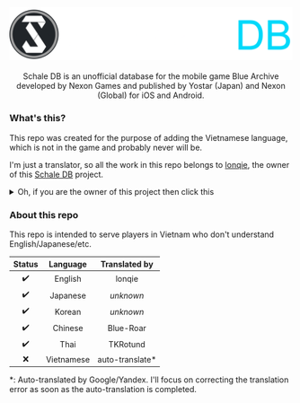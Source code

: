 <div align="center">
   <picture>
  		<source media="(prefers-color-scheme: dark)" srcset="./images/schaledb_dark.png">
  		<source media="(prefers-color-scheme: light)" srcset="./images/schaledb_light.png">
  		<img alt="Schale Database" src="./images/schaledb_dark.png">
	</picture>
</div>

<br>
<div align="center">
    Schale DB is an unofficial database for the mobile game Blue Archive developed by Nexon Games and published by Yostar (Japan) and Nexon (Global) for iOS and Android.
</div>

### What's this?
This repo was created for the purpose of adding the Vietnamese language, which is not in the game and probably never will be.

I'm just a translator, so all the work in this repo belongs to [lonqie](https://github.com/lonqie), the owner of this [Schale DB](https://github.com/lonqie/SchaleDB) project.

<details><summary>Oh, if you are the owner of this project then click this</summary>
If you have any copyright complaints about this project then contact me via Discord: Flandre.#9666
</details>

### About this repo
This repo is intended to serve players in Vietnam who don't understand English/Japanese/etc.

|Status| Language |	Translated by |
|:---:| :---: | :---: |
| ✔️  | English  |	lonqie	|
| ✔️  | Japanese  |	*unknown*	|
| ✔️  | Korean  |	*unknown*	|
| ✔️  | Chinese  |	Blue-Roar	|
| ✔️  | Thai  |	TKRotund	|
| ❌  | Vietnamese  |	auto-translate*	|

*: Auto-translated by Google/Yandex. I'll focus on correcting the translation error as soon as the auto-translation is completed.
